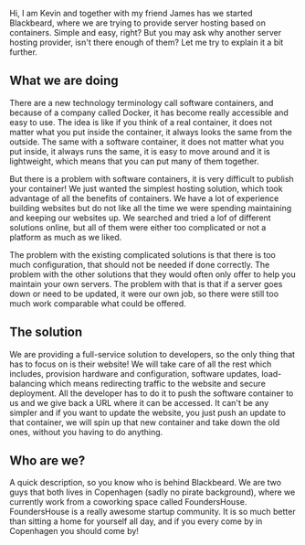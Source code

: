 Hi, I am Kevin and together with my friend James has we started Blackbeard, where we are trying to provide server hosting based on containers. Simple and easy, right? But you may ask why another server hosting provider, isn't there enough of them? Let me try to explain it a bit further.

## What we are doing

There are a new technology terminology call software containers, and because of a company called Docker, it has become really accessible and easy to use. The idea is like if you think of a real container, it does not matter what you put inside the container, it always looks the same from the outside. The same with a software container, it does not matter what you put inside, it always runs the same, it is easy to move around and it is lightweight, which means that you can put many of them together.

But there is a problem with software containers, it is very difficult to publish your container! We just wanted the simplest hosting solution, which took advantage of all the benefits of containers. We have a lot of experience building websites but do not like all the time we were spending maintaining and keeping our websites up. We searched and tried a lof of different solutions online, but all of them were either too complicated or not a platform as much as we liked.

The problem with the existing complicated solutions is that there is too much configuration, that should not be needed if done correctly. The problem with the other solutions that they would often only offer to help you maintain your own servers. The problem with that is that if a server goes down or need to be updated, it were our own job, so there were still too much work comparable what could be offered.

## The solution

We are providing a full-service solution to developers, so the only thing that has to focus on is their website! We will take care of all the rest which includes, provision hardware and configuration, software updates, load-balancing which means redirecting traffic to the website and secure deployment. All the developer has to do it to push the software container to us and we give back a URL where it can be accessed. It can't be any simpler and if you want to update the website, you just push an update to that container, we will spin up that new container and take down the old ones, without you having to do anything.

## Who are we?

A quick description, so you know who is behind Blackbeard. We are two guys that both lives in Copenhagen (sadly no pirate background), where we currently work from a coworking space called FoundersHouse. FoundersHouse is a really awesome startup community. It is so much better than sitting a home for yourself all day, and if you every come by in Copenhagen you should come by!
